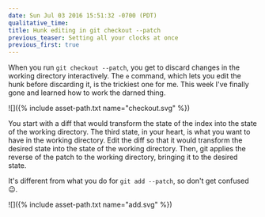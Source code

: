 ```yaml
---
date: Sun Jul 03 2016 15:51:32 -0700 (PDT)
qualitative_time: 
title: Hunk editing in git checkout --patch
previous_teaser: Setting all your clocks at once
previous_first: true
---
```

When you run `git checkout --patch`, you get to discard changes in the working directory interactively.
The `e` command, which lets you edit the hunk before discarding it, is the trickiest one for me.
This week I've finally gone and learned how to work the darned thing.

<!--
digraph {
	label="git checkout --patch"
	labeljust=l
	rankdir=LR
	node [shape=rect]
	work [label="workdir"]
	index -> work [label="you start out looking at this"]
	desired [label="desired workdir"]
	desired -> work [label="edit it into this"]
	desired -> work [dir=back, label="git then applies this"]
	index -> desired [style=dotted, dir=none, label="(kept unstaged)"]
}
-->
![]({% include asset-path.txt name="checkout.svg" %})

You start with a diff that would transform the state of the index into the state of the working directory.
The third state, in your heart, is what you want to have in the working directory.
Edit the diff so that it would transform the desired state into the state of the working directory.
Then, git applies the reverse of the patch to the working directory, bringing it to the desired state.

It's different from what you do for `git add --patch`, so don't get confused 😉.

<!--
digraph {
	label="git add --patch"
	labeljust=l
	rankdir=LR
	node [shape=rect]
	work [label="workdir"]
	index -> work [label="you start out looking at this"]
	desired [label="desired index"]
	index -> desired [label="edit it into this"]
	index -> desired [label="git then applies this"]
	desired -> work [style=dotted, dir=none, label="(kept unstaged)"]
}
-->
![]({% include asset-path.txt name="add.svg" %})
